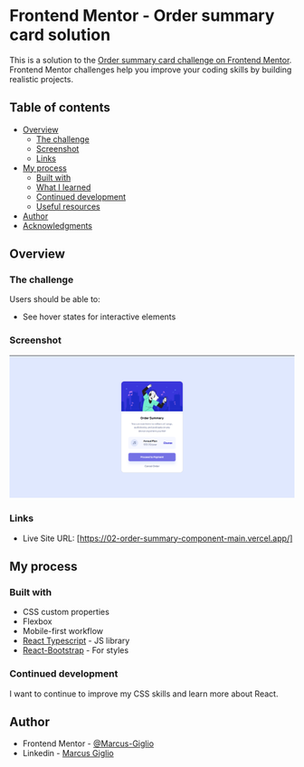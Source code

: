 # Frontend Mentor - Order summary card solution

This is a solution to the [Order summary card challenge on Frontend Mentor](https://www.frontendmentor.io/challenges/order-summary-component-QlPmajDUj). Frontend Mentor challenges help you improve your coding skills by building realistic projects.

## Table of contents

- [Overview](#overview)
  - [The challenge](#the-challenge)
  - [Screenshot](#screenshot)
  - [Links](#links)
- [My process](#my-process)
  - [Built with](#built-with)
  - [What I learned](#what-i-learned)
  - [Continued development](#continued-development)
  - [Useful resources](#useful-resources)
- [Author](#author)
- [Acknowledgments](#acknowledgments)

## Overview

### The challenge

Users should be able to:

- See hover states for interactive elements

### Screenshot

![](./src/assets/Screenshot.png)

### Links

- Live Site URL: [https://02-order-summary-component-main.vercel.app/]

## My process

### Built with

- CSS custom properties
- Flexbox
- Mobile-first workflow
- [React Typescript](https://www.typescriptlang.org/docs/handbook/react.html) - JS library
- [React-Bootstrap](https://react-bootstrap.github.io/) - For styles

### Continued development

I want to continue to improve my CSS skills and learn more about React.

## Author

- Frontend Mentor - [@Marcus-Giglio](https://www.frontendmentor.io/profile/Marcus-Giglio)
- Linkedin - [Marcus Giglio](https://www.linkedin.com/in/marcus-g-514b51175/)
